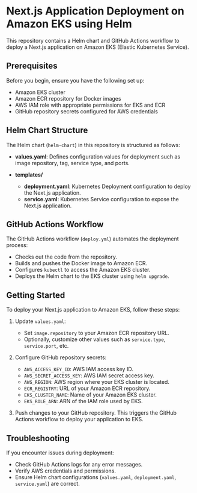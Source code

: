 # Next.js Application Deployment on Amazon EKS using Helm

This repository contains a Helm chart and GitHub Actions workflow to deploy a Next.js application on Amazon EKS (Elastic Kubernetes Service).

## Prerequisites

Before you begin, ensure you have the following set up:

- Amazon EKS cluster
- Amazon ECR repository for Docker images
- AWS IAM role with appropriate permissions for EKS and ECR
- GitHub repository secrets configured for AWS credentials

## Helm Chart Structure

The Helm chart (`helm-chart`) in this repository is structured as follows:

- **values.yaml**: Defines configuration values for deployment such as image repository, tag, service type, and ports.
  
- **templates/**
  - **deployment.yaml**: Kubernetes Deployment configuration to deploy the Next.js application.
  - **service.yaml**: Kubernetes Service configuration to expose the Next.js application.

## GitHub Actions Workflow

The GitHub Actions workflow (`deploy.yml`) automates the deployment process:
- Checks out the code from the repository.
- Builds and pushes the Docker image to Amazon ECR.
- Configures `kubectl` to access the Amazon EKS cluster.
- Deploys the Helm chart to the EKS cluster using `helm upgrade`.

## Getting Started

To deploy your Next.js application to Amazon EKS, follow these steps:

1. Update `values.yaml`:
   - Set `image.repository` to your Amazon ECR repository URL.
   - Optionally, customize other values such as `service.type`, `service.port`, etc.

2. Configure GitHub repository secrets:
   - `AWS_ACCESS_KEY_ID`: AWS IAM access key ID.
   - `AWS_SECRET_ACCESS_KEY`: AWS IAM secret access key.
   - `AWS_REGION`: AWS region where your EKS cluster is located.
   - `ECR_REGISTRY`: URL of your Amazon ECR repository.
   - `EKS_CLUSTER_NAME`: Name of your Amazon EKS cluster.
   - `EKS_ROLE_ARN`: ARN of the IAM role used by EKS.

3. Push changes to your GitHub repository. This triggers the GitHub Actions workflow to deploy your application to EKS.

## Troubleshooting

If you encounter issues during deployment:
- Check GitHub Actions logs for any error messages.
- Verify AWS credentials and permissions.
- Ensure Helm chart configurations (`values.yaml`, `deployment.yaml`, `service.yaml`) are correct.